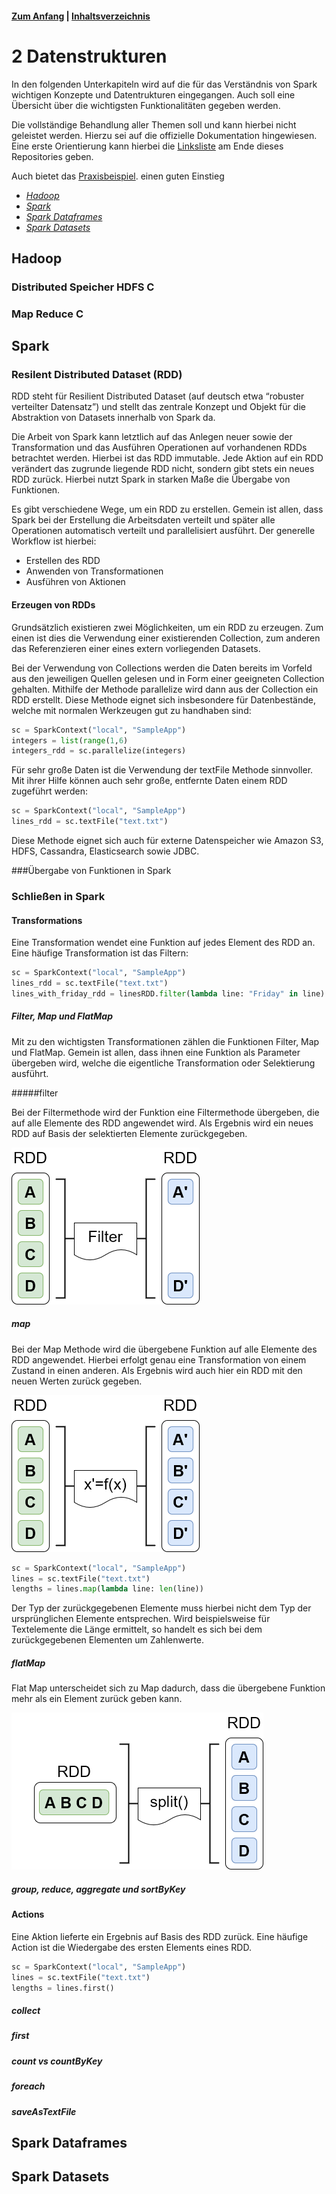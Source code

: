 #### [Zum Anfang](README.md "Hier gelangen Sie zur Startseite") | [Inhaltsverzeichnis](00_Inhaltsverzeichnis.md "Hier gelangen Sie zum Inhaltsverzeichnis")

# 2 Datenstrukturen

In den folgenden Unterkapiteln wird auf die für das Verständnis von Spark wichtigen Konzepte und Datentrukturen 
eingegangen. Auch soll eine Übersicht über die wichtigsten Funktionalitäten gegeben werden.

Die vollständige Behandlung aller Themen soll und kann hierbei nicht geleistet werden. Hierzu sei auf die offizielle
Dokumentation hingewiesen. Eine erste Orientierung kann hierbei die
[Linksliste](https://github.com/ChristianKitte/SparkProjekt/blob/main/Anhang_Linkliste.md
"Hier befindet sich eine Liste mit weiteren Webressourcen zum Thema")
am Ende dieses Repositories geben.

Auch bietet das 
[Praxisbeispiel](06_Wordcount_mit_Spark_und_Python.md "Beispiel einer realen Anwendung mit Spark und Python").
einen guten Einstieg

* [_Hadoop_](02_Datenstrukture#Hadoop )
* [_Spark_](02_Datenstrukture#Spark )
* [_Spark Dataframes_](02_Datenstrukture#Spark_Dataframes )
* [_Spark Datasets_](02_Datenstrukture#Spark_Datasets )

## Hadoop

### Distributed Speicher HDFS C

### Map Reduce C

## Spark

### Resilent Distributed Dataset (RDD)

RDD steht für Resilient Distributed Dataset (auf deutsch etwa “robuster verteilter Datensatz”) und stellt das zentrale
Konzept und Objekt für die Abstraktion von Datasets innerhalb von Spark da.

Die Arbeit von Spark kann letztlich auf das Anlegen neuer sowie der Transformation und das Ausführen Operationen auf
vorhandenen RDDs betrachtet werden. Hierbei ist das RDD immutable. Jede Aktion auf ein RDD verändert das zugrunde
liegende RDD nicht, sondern gibt stets ein neues RDD zurück. Hierbei nutzt Spark in starken Maße die Übergabe von
Funktionen.

Es gibt verschiedene Wege, um ein RDD zu erstellen. Gemein ist allen, dass Spark bei der Erstellung die Arbeitsdaten
verteilt und später alle Operationen automatisch verteilt und parallelisiert ausführt. Der generelle Workflow ist
hierbei:

* Erstellen des RDD
* Anwenden von Transformationen
* Ausführen von Aktionen

#### Erzeugen von RDDs

Grundsätzlich existieren zwei Möglichkeiten, um ein RDD zu erzeugen. Zum einen ist dies die Verwendung einer
existierenden Collection, zum anderen das Referenzieren einer eines extern vorliegenden Datasets.

Bei der Verwendung von Collections werden die Daten bereits im Vorfeld aus den jeweiligen Quellen gelesen und in Form
einer geeigneten Collection gehalten. Mithilfe der Methode parallelize wird dann aus der Collection ein RDD erstellt.
Diese Methode eignet sich insbesondere für Datenbestände, welche mit normalen Werkzeugen gut zu handhaben sind:

```python
sc = SparkContext("local", "SampleApp")
integers = list(range(1,6)
integers_rdd = sc.parallelize(integers)
```

Für sehr große Daten ist die Verwendung der textFile Methode sinnvoller. Mit ihrer Hilfe können auch sehr große,
entfernte Daten einem RDD zugeführt werden:

```python
sc = SparkContext("local", "SampleApp")
lines_rdd = sc.textFile("text.txt")
```

Diese Methode eignet sich auch für externe Datenspeicher wie Amazon S3, HDFS, Cassandra, Elasticsearch sowie JDBC.

###Übergabe von Funktionen in Spark

### Schließen in Spark

#### Transformations

Eine Transformation wendet eine Funktion auf jedes Element des RDD an. Eine häufige Transformation ist das Filtern:

```python
sc = SparkContext("local", "SampleApp")
lines_rdd = sc.textFile("text.txt")
lines_with_friday_rdd = linesRDD.filter(lambda line: "Friday" in line)
```

##### Filter, Map und FlatMap

Mit zu den wichtigsten Transformationen zählen die Funktionen Filter, Map und FlatMap. Gemein ist allen, dass ihnen 
eine Funktion als Parameter übergeben wird, welche die eigentliche Transformation oder Selektierung ausführt.

#####filter

Bei der Filtermethode wird der Funktion eine Filtermethode übergeben, die auf alle Elemente des RDD angewendet wird. 
Als Ergebnis wird ein neues RDD auf Basis der selektierten Elemente zurückgegeben.

![spark_filter.png](./assets/spark_filter.png "Prinzip der Filterung eines RDD")

##### map

Bei der Map Methode wird die übergebene Funktion auf alle Elemente des RDD angewendet. Hierbei erfolgt genau eine 
Transformation von einem Zustand in einen anderen. Als Ergebnis wird auch hier ein RDD mit den neuen Werten zurück gegeben.

![spark_map.png](./assets/spark_map.png "Prinzip des Map Transformation")

```python
sc = SparkContext("local", "SampleApp")
lines = sc.textFile("text.txt")
lengths = lines.map(lambda line: len(line))
```

Der Typ der zurückgegebenen Elemente muss hierbei nicht dem Typ der ursprünglichen Elemente entsprechen. Wird 
beispielsweise für Textelemente die Länge ermittelt, so handelt es sich bei dem zurückgegebenen Elementen um 
Zahlenwerte.

##### flatMap

Flat Map unterscheidet sich zu Map dadurch, dass die übergebene Funktion mehr als ein Element zurück geben kann.

![spark_flat_map.png](./assets/spark_flat_map.png "Prinzip der FlatMap Transformation")

##### group, reduce, aggregate und sortByKey

#### Actions

Eine Aktion lieferte ein Ergebnis auf Basis des RDD zurück. Eine häufige Action ist die Wiedergabe des ersten Elements
eines RDD.

```python
sc = SparkContext("local", "SampleApp")
lines = sc.textFile("text.txt")
lengths = lines.first()
```

##### collect

##### first

##### count vs countByKey

##### foreach

##### saveAsTextFile

## Spark Dataframes

## Spark Datasets
